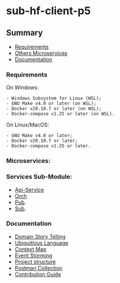 # sub-hf-client-p5

## Summary

* [Requirements](#Requirements)
* [Others Microservices](#Microservices)
* [Documentation](#Documentation)



### Requirements

On Windows:
```
- Windows Subsystem for Linux (WSL);
- GNU Make v4.0 or later (on WSL);
- Docker v20.10.7 or later (on WSL);
- Docker-compose v1.25 or later (on WSL).
```


On Linux/MacOS:
```
- GNU Make v4.0 or later;
- Docker v20.10.7 or later;
- Docker-compose v1.25 or later.
```

### Microservices: 

### Services Sub-Module:

* [Api-Service](https://github.com/FIAP-SA-Hermes-Foods/api-service/tree/2e8b2129cd1f3f2192e4e14239d0eda9ccbf7713)
* [Orch](https://github.com/FIAP-SA-Hermes-Foods/orch/tree/9883d39e716c23f0fd308525648eacf0f1332261)
* [Pub](https://github.com/FIAP-SA-Hermes-Foods/pub/tree/1dc4328ec80394188edd9036ef0d5a23993d2092).
* [Sub](https://github.com/FIAP-SA-Hermes-Foods/sub/tree/9ef4f0467b03aa7bc63818bb6d45cc686ce9cc68).
  


### Documentation

* [Domain Story Telling](https://github.com/FIAP-SA-Hermes-Foods/fiap-hf-storytelling)
* [Ubiquitious Language](https://github.com/FIAP-SA-Hermes-Foods/fiap-hf-ubiquitious-language)
* [Context Map](https://github.com/FIAP-SA-Hermes-Foods/fiap-hf-context-map)
* [Event Storming](https://github.com/FIAP-SA-Hermes-Foods/fiap-hf-event-storming)
* [Project structure](https://github.com/FIAP-SA-Hermes-Foods/fiap-hf-src/tree/main/docs/project_structure.md)
* [Postman Collection](https://github.com/FIAP-SA-Hermes-Foods/fiap-hf-src/blob/main/infrastructure/postman_collection/hermes-foods.postman_collection.json)
* [Contribution Guide](https://github.com/FIAP-SA-Hermes-Foods/fiap-hf-src/tree/main/docs/contribution.md)


